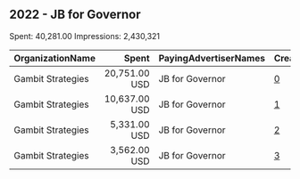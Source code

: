 ## 2022 - JB for Governor 
Spent: 40,281.00
Impressions: 2,430,321

|OrganizationName|Spent|PayingAdvertiserNames|CreativeUrls|Impressions|Genders|AgeBrackets|CountryCodes|BillingAddresses|CandidateBallotInformation|
|:---|---:|:---|:---|---:|:---|:---|:---|:---|:---|
|Gambit Strategies|20,751.00 USD|JB for Governor|[0](https://www.snap.com/political-ads/asset/2c20b38b84960bec471c2edfd5ed4dad570fd7243bbc0813c305b792b866ecec?mediaType=mp4)|1,334,287||18+|united states|"2939 Van Ness St NW #1006,Washington,20008,US"||
|Gambit Strategies|10,637.00 USD|JB for Governor|[1](https://www.snap.com/political-ads/asset/05b2871f9bf9fd8911de2a6ba0f7103667e1060cb22707148ce666d9d4c85570?mediaType=mp4)|506,430||18+|united states|"2939 Van Ness St NW #1006,Washington,20008,US"||
|Gambit Strategies|5,331.00 USD|JB for Governor|[2](https://www.snap.com/political-ads/asset/2c20b38b84960bec471c2edfd5ed4dad570fd7243bbc0813c305b792b866ecec?mediaType=mp4)|354,181||18+|united states|"2939 Van Ness St NW #1006,Washington,20008,US"||
|Gambit Strategies|3,562.00 USD|JB for Governor|[3](https://www.snap.com/political-ads/asset/6d38761212a3019fabcf1d28974165d72198c3853ac0061be2c3a93ef4133174?mediaType=mp4)|235,423||18+|united states|"2939 Van Ness St NW #1006,Washington,20008,US"||
